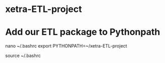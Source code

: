 # xetra-ETL-project


# Add our ETL package to Pythonpath

nano ~/.bashrc
export PYTHONPATH=~/xetra-ETL-project

source ~/.bashrc
